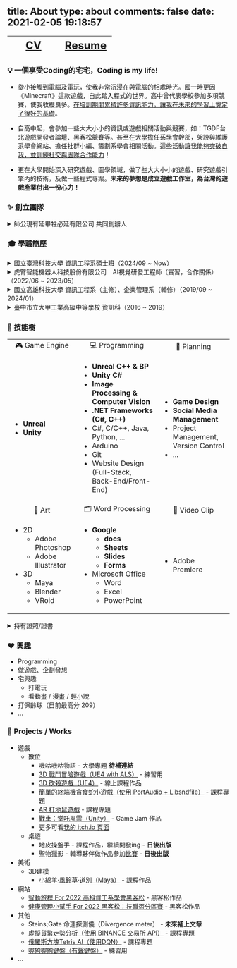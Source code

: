 title: About
type: about
comments: false
date: 2021-02-05 19:18:57
---

<style>
table th:first-of-type {
  font-size: 24px;
  width: 50%;
}
table th:nth-of-type(2) {
  font-size: 24px;
  width: 50%;
}
</style>

|<a href="/About/CV.html"><i class="fa fa-file"></i> CV</a>|<a href="https://www.linkedin.com/in/kalinlai/"><i class="fab fa-linkedin"></i> Resume</a>|
|:---:|:---:|

### 💡 一個享受Coding的宅宅，Coding is my life!
- 從小接觸到電腦及電玩，使我非常沉浸在與電腦的相處時光。國一時更因《Minecraft》這款遊戲，自此踏入程式的世界。高中曾代表學校參加多項競賽，使我收穫良多。<u>在培訓期間累積許多資訊能力，讓我在未來的學習上奠定了很好的基礎</u>。

- 自高中起，會參加一些大大小小的資訊或遊戲相關活動與競賽，如：TGDF台北遊戲開發者論壇、黑客松競賽等。甚至在大學擔任系學會幹部，架設與維護系學會網站、擔任社群小編、籌劃系學會相關活動。這些活動<u>讓我能夠突破自我，並訓練社交與團隊合作能力</u>！

- 更在大學開始深入研究遊戲、圖學領域，做了些大大小小的遊戲、研究遊戲引擎內的技術，及做一些程式專案。**未來的夢想是成立遊戲工作室，為台灣的遊戲產業付出一份心力！**

### ✨ 創立團隊
<details> 
  <summary> 師公現有延畢牲必延有限公司 共同創辦人 </summary>

  - [數位名片](https://portaly.cc/delayGG)
  - 大學延畢時期因修課，與夥伴成立的團隊，目前以開發桌遊為主。
  - 目前開發中作品：地皮操盤手、聖物獵影

</details>

### 🎓 學職簡歷
<details> 
  <summary> 國立臺灣科技大學 資訊工程系碩士班（2024/09 ~ Now） </summary>

  - 菸酒生 in [GAME Lab](https://gamelab.csie.ntust.edu.tw/)，指導教授：戴文凱教授

</details>

<details>
  <summary> 虎臂智能機器人科技股份有限公司　AI視覺研發工程師（實習，合作關係）（2022/06 ~ 2023/05） </summary>

  - 研發機械手臂（Niryo）、ROS（如：自駕車模擬）及人機介面（Node-RED、Unity AR）相關程式，橫跨Python、C++及C#等程式語言，並編製教材。
  - 研究 Stable Diffusion、Midjourney 等 AI 圖像生成模型。

</details>

<details>
  <summary> 國立高雄科技大學 資訊工程系（主修）、企業管理系（輔修）（2019/09 ~ 2024/01） </summary>
  
  - **GPA: 3.83 / 4.0；總平均：89.33 / 100；系排名：3 / 65（5%）**
  - 大學程式能力檢定 (Collegiate Programming Examination, CPE)： 4 / 7 題（排名 8.5%，238/2810 名）
  - 於<u>實驗室做運動科技研究計劃、發表論文（可見CV）</u>（2023/01 ~ 2024/08）
    - 指導教授：林威成教授（資工系）、林暐庭教授（體育室）
    - 2024/01 畢業後，等待研究所入學這段期間，透過體育室與機械工程系江家慶教授合作，擔任機械工程系的兼任計畫人員，繼續做體育相關研究。
  - 曾任資訊工程系學會 網管組長（2020/08 ~ 2021/07）
    - 負責架設並管理系學會網站、擔任 FB & IG 社群小編
  - 參加許多黑客松...等等小競賽

</details>

<details>
  <summary> 臺中市立大甲工業高級中等學校 資訊科（2016 ~ 2019）</summary>
  
  - **學業成績：85.4；科排名：1 / 38 (2.6%)**
  - **總實習平均：93.9；科排名：1 / 38 (2.6%)**
  - 參加 107 學年度高級中等學校技藝競賽 工業類 電腦軟體設計（未獲獎）
  - 參加 第 49 屆勞動部全國技能競賽 中區分區賽 資訊與網路技術（未晉級）
  - 大學程式設計先修檢測 (Advanced Placement Computer Science, APCS)：觀念 64 / 100 分（第三級）、實作 120 / 400 分（第二級） 
  - 參加專題製作、小論文競賽...等等小競賽
  
</details>

### 🏹 技能樹

<table>
  <tr align = center>
    <td>
      🎮 Game Engine
    </td>
    <td>
      💻 Programming
    </td>
    <td>
      📝 Planning
    </td>
  </tr>
  <tr align = left>
    <td>
      <ul>
        <li style="font-weight:bold;"> Unreal
        <li style="font-weight:bold;"> Unity
      </ul>
    </td>
    <td>
      <ul>
        <li style="font-weight:bold;"> Unreal C++ & BP
        <li style="font-weight:bold;"> Unity C#
        <li style="font-weight:bold;"> Image Processing & Computer Vision
        <li style="font-weight:bold;"> .NET Frameworks (C#, C++)
        <li> C#, C/C++, Java, Python, ...
        <li> Arduino
        <li> Git
        <li> Website Design (Full-Stack, Back-End/Front-End)
      </ul>
    </td>
    <td>
      <ul>
        <li style="font-weight:bold;"> Game Design
        <li style="font-weight:bold;"> Social Media Management
        <li> Project Management, Version Control
        <li> ...
      </ul>
    </td>
  </tr>
  <tr align = center>
    <td>
      🎨 Art
    </td>
    <td>
      🗂 Word Processing
    </td>
    <td>
      🎥 Video Clip
    </td>
  </tr>
  <tr align = left>
    <td>
      <ul>
        <li> 2D
          <ul>
            <li> Adobe Photoshop
            <li> Adobe Illustrator
          </ul>
        <li> 3D
          <ul>
            <li> Maya
            <li> Blender
            <li> VRoid
          </ul>
      </ul>
    </td>
    <td>
      <ul>
        <li style="font-weight:bold;"> Google
          <ul>
            <li> docs
            <li> Sheets
            <li> Slides
            <li> Forms
          </ul>
        <li> Microsoft Office
          <ul>
            <li> Word
            <li> Excel
            <li> PowerPoint
          </ul>
      </ul>
    </td>
    <td>
      <ul>
        <li> Adobe Premiere
      </ul>
    </td>
  </tr>
</table>

<details>
  <summary> 持有證照/證書 </summary>

  - Unity Certified User (UCU) : Programmer ([Issued 2023/09](https://www.credly.com/badges/d258f3f1-527e-4dc0-b86f-260a3d7571e5/))
    - 發證單位：Unity
    - 分數：940 / 1000（通過分數：700）
  - Microsoft Azure AI Fundamentals (AI-900) ([Issued 2022/07](https://www.credly.com/badges/051d605e-27ea-4bce-a268-f5c0c050e657))
    - 發證單位：Microsoft
    - 分數：866 / 1000（通過分數：700）
  - 中華民國技術士證 電腦硬體裝修 乙級（2019/02 取得，編號：120-0052364）
  - 中華民國技術士證 電腦硬體裝修 丙級（2018/08 取得，編號：120-0271065）
  - 中華民國技術士證 網頁設計 丙級（2017/08 取得，編號：173-0217414）
  - Information and Communication Technology Programs(ICT) - Fundamentals Level（2017/03）
    - 發證單位：(GLAD) Global Learning & Assessment Development
    - Number: 17-A-ICT-00-FD-886000979，Validation Code: sqlb-ymvx
    - 分數：823 / 1000

</details>

### ❤️ 興趣
- Programming
- 做遊戲、企劃發想
- 宅興趣
  - 打電玩
  - 看動畫 / 漫畫 / 輕小說
- 打保齡球（目前最高分 209）
- ...

### 🧪 Projects / Works
- 遊戲
  - 數位
    - 嘰咕嘰咕物語 - 大學專題 **待補連結**
    - [3D 戰鬥冒險遊戲（UE4 with ALS）](https://youtube.com/playlist?list=PLQWBJqv0t-8MMzfjmlem-0COft8JJBAKM) - 練習用
    - [3D 砍殺遊戲（UE4）](https://kalinkonta.itch.io/3d-hack-and-slash-game) - 線上課程作品
    - [簡單的終端機貪食蛇小遊戲（使用 PortAudio + Libsndfile）](https://github.com/KalinLai-void/SnakeGame) - 課程專題
    - [AR 打地鼠遊戲](https://kalinkonta.itch.io/ar-whack-a-mole) - 課程專題
    - [戰車：堂吒風雲（Unity）](https://kalinkonta.itch.io/faust-game-jam-2023-tank-bbf) - Game Jam 作品
    - 更多可看[我的 itch.io 頁面](https://kalinkonta.itch.io/)
  - 桌遊
    - 地皮操盤手 - 課程作品，繼續開發ing - **日後出版**
    - 聖物獵影 - 輔導夥伴做作品參加[比賽](https://bhuntr.com/tw/competitions/nelr1bk4kvhw6hwjtz) - **日後出版**
- 美術
  - 3D建模
    - [小綿羊‧風鈴草‧道別（Maya）](https://twitter.com/KalinLai_void/status/1544645020237475840) - 課程作品
- 網站
  - [智動旅程 For 2022 高科資工系學會黑客松](https://github.com/KalinLai-void/TravelTW) - 黑客松作品
  - [健康管理小幫手 For 2022 黑客松：技職盃分區賽](https://github.com/KalinLai-void/HealthManager) - 黑客松作品
- 其他
  - Steins;Gate 命運探測儀（Divergence meter） - **未來補上文章**
  - [虛擬貨幣走勢分析（使用 BINANCE 交易所 API）](https://github.com/KalinLai-void/BinanceTrend) - 課程專題
  - [俄羅斯方塊Tetris AI（使用DQN）](https://github.com/KalinLai-void/Tetris-AI-DQN) - 課程專題
  - [喔齁喔齁鍵盤（有聲鍵盤）](https://github.com/KalinLai-void/Keyboard_Audio) - 練習用
- ...